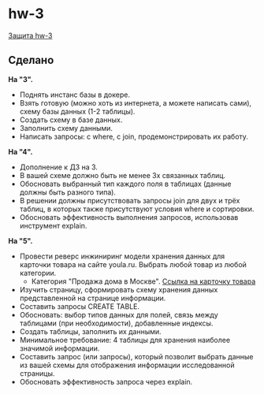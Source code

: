 # hw-3

[Защита hw-3](https://drive.google.com/)

## Сделано
**На "3".**  
- Поднять инстанс базы в докере.  
- Взять готовую (можно хоть из интернета, а можете написать сами), схему базы данных (1-2 таблицы).  
- Создать схему в базе данных.  
- Заполнить схему данными.  
- Написать запросы: с where, с join, продемонстрировать их работу.  


**На "4".**
- Дополнение к ДЗ на 3.  
- В вашей схеме должно быть не менее 3х связанных таблиц.  
- Обосновать выбранный тип каждого поля в таблицах (данные должны быть разного типа).  
- В решении должны присутствовать запросы join для двух и трёх таблиц, в которых также присутствуют условия where и сортировки.  
- Обосновать эффективность выполнения запросов, использовав инструмент explain.  


**На "5".**  
- Провести реверс инжиниринг модели хранения данных для карточки товара на сайте youla.ru. Выбрать любой товар из любой категории. 
    -  Категория "Продажа дома в Москве". [Ссылка на карточку товара](https://youla.ru/moskva/nedvijimost/prodaja-doma/dom-100-m2-5d8d953485e9d277d10ac602) 
- Изучить страницу, сформировать схему хранения данных представленной на странице информации.  
- Составить запросы CREATE TABLE.  
- Обосновать: выбор типов данных для полей, связь между таблицами (при необходимости), добавленные индексы.  
- Создать таблицы, заполнить их данными.  
- Минимальное требование: 4 таблицы для хранения наиболее значимой информации.  
- Составить запрос (или запросы), который позволит выбрать данные из вашей схемы для отображения информации исследованной страницы.  
- Обосновать эффективность запроса через explain. 

